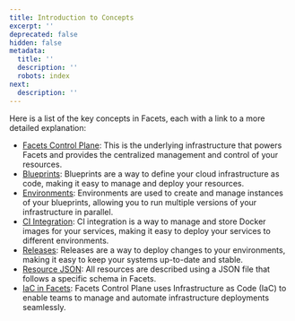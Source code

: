 ```yaml
---
title: Introduction to Concepts
excerpt: ''
deprecated: false
hidden: false
metadata:
  title: ''
  description: ''
  robots: index
next:
  description: ''
---
```

Here is a list of the key concepts in Facets, each with a link to a more detailed explanation:

* [Facets Control Plane](doc:control-plane): This is the underlying infrastructure that powers Facets and provides the centralized management and control of your resources.
* [Blueprints](doc:blueprint): Blueprints are a way to define your cloud infrastructure as code, making it easy to manage and deploy your resources.
* [Environments](doc:environment): Environments are used to create and manage instances of your blueprints, allowing you to run multiple versions of your infrastructure in parallel.
* [CI Integration](doc:artifacts): CI integration is a way to manage and store Docker images for your services, making it easy to deploy your services to different environments.
* [Releases](doc:releases-concept): Releases are a way to deploy changes to your environments, making it easy to keep your systems up-to-date and stable.
* [Resource JSON](doc:resource-json): All resources are described using a JSON file that follows a specific schema in Facets. 
* [IaC in Facets](doc:iac-using-facets): Facets Control Plane uses Infrastructure as Code (IaC) to enable teams to manage and automate infrastructure deployments seamlessly.
